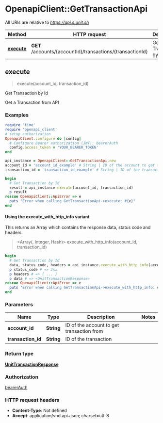 # OpenapiClient::GetTransactionApi

All URIs are relative to *https://api.s.unit.sh*

| Method | HTTP request | Description |
| ------ | ------------ | ----------- |
| [**execute**](GetTransactionApi.md#execute) | **GET** /accounts/{accountId}/transactions/{transactionId} | Get Transaction by Id |


## execute

> <UnitTransactionResponse> execute(account_id, transaction_id)

Get Transaction by Id

Get a Transaction from API 

### Examples

```ruby
require 'time'
require 'openapi_client'
# setup authorization
OpenapiClient.configure do |config|
  # Configure Bearer authorization (JWT): bearerAuth
  config.access_token = 'YOUR_BEARER_TOKEN'
end

api_instance = OpenapiClient::GetTransactionApi.new
account_id = 'account_id_example' # String | ID of the account to get transaction from
transaction_id = 'transaction_id_example' # String | ID of the transaction

begin
  # Get Transaction by Id
  result = api_instance.execute(account_id, transaction_id)
  p result
rescue OpenapiClient::ApiError => e
  puts "Error when calling GetTransactionApi->execute: #{e}"
end
```

#### Using the execute_with_http_info variant

This returns an Array which contains the response data, status code and headers.

> <Array(<UnitTransactionResponse>, Integer, Hash)> execute_with_http_info(account_id, transaction_id)

```ruby
begin
  # Get Transaction by Id
  data, status_code, headers = api_instance.execute_with_http_info(account_id, transaction_id)
  p status_code # => 2xx
  p headers # => { ... }
  p data # => <UnitTransactionResponse>
rescue OpenapiClient::ApiError => e
  puts "Error when calling GetTransactionApi->execute_with_http_info: #{e}"
end
```

### Parameters

| Name | Type | Description | Notes |
| ---- | ---- | ----------- | ----- |
| **account_id** | **String** | ID of the account to get transaction from |  |
| **transaction_id** | **String** | ID of the transaction |  |

### Return type

[**UnitTransactionResponse**](UnitTransactionResponse.md)

### Authorization

[bearerAuth](../README.md#bearerAuth)

### HTTP request headers

- **Content-Type**: Not defined
- **Accept**: application/vnd.api+json; charset=utf-8

